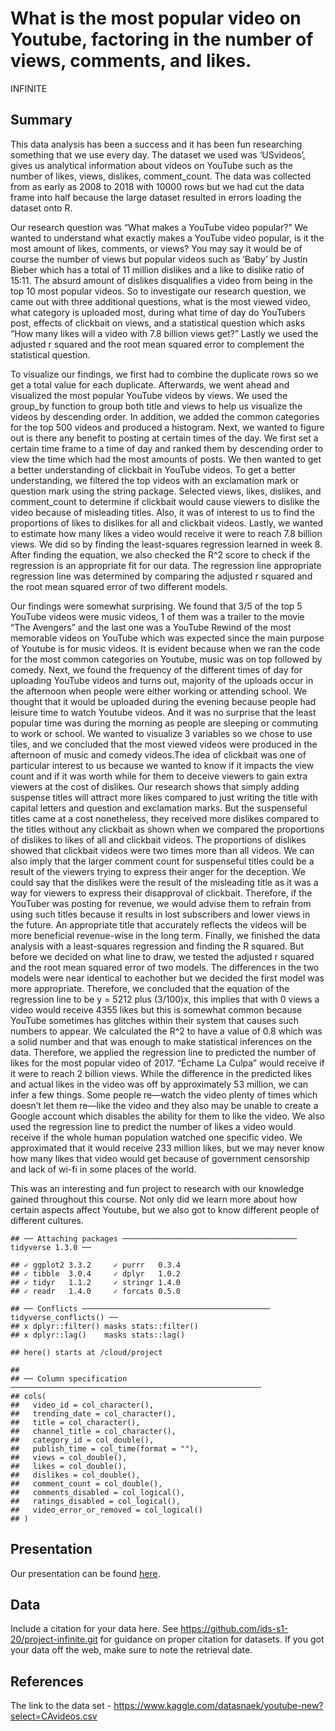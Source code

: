 What is the most popular video on Youtube, factoring in the number of
views, comments, and likes.
================
INFINITE

## Summary

This data analysis has been a success and it has been fun researching
something that we use every day. The dataset we used was ‘USvideos’,
gives us analytical information about videos on YouTube such as the
number of likes, views, dislikes, comment\_count. The data was collected
from as early as 2008 to 2018 with 10000 rows but we had cut the data
frame into half because the large dataset resulted in errors loading the
dataset onto R.

Our research question was “What makes a YouTube video popular?” We
wanted to understand what exactly makes a YouTube video popular, is it
the most amount of likes, comments, or views? You may say it would be of
course the number of views but popular videos such as ‘Baby’ by Justin
Bieber which has a total of 11 million dislikes and a like to dislike
ratio of 15:11. The absurd amount of dislikes disqualifies a video from
being in the top 10 most popular videos. So to investigate our research
question, we came out with three additional questions, what is the most
viewed video, what category is uploaded most, during what time of day do
YouTubers post, effects of clickbait on views, and a statistical
question which asks “How many likes will a video with 7.8 billion views
get?” Lastly we used the adjusted r squared and the root mean squared
error to complement the statistical question.

To visualize our findings, we first had to combine the duplicate rows so
we get a total value for each duplicate. Afterwards, we went ahead and
visualized the most popular YouTube videos by views. We used the
group\_by function to group both title and views to help us visualize
the videos by descending order. In addition, we added the common
categories for the top 500 videos and produced a histogram. Next, we
wanted to figure out is there any benefit to posting at certain times of
the day. We first set a certain time frame to a time of day and ranked
them by descending order to view the time which had the most amounts of
posts. We then wanted to get a better understanding of clickbait in
YouTube videos. To get a better understanding, we filtered the top
videos with an exclamation mark or question mark using the string
package. Selected views, likes, dislikes, and comment\_count to
determine if clickbait would cause viewers to dislike the video because
of misleading titles. Also, it was of interest to us to find the
proportions of likes to dislikes for all and clickbait videos. Lastly,
we wanted to estimate how many likes a video would receive it were to
reach 7.8 billion views. We did so by finding the least-squares
regression learned in week 8. After finding the equation, we also
checked the R^2 score to check if the regression is an appropriate fit
for our data. The regression line appropriate regression line was
determined by comparing the adjusted r squared and the root mean squared
error of two different models.

Our findings were somewhat surprising. We found that 3/5 of the top 5
YouTube videos were music videos, 1 of them was a trailer to the movie
“The Avengers” and the last one was a YouTube Rewind of the most
memorable videos on YouTube which was expected since the main purpose of
Youtube is for music videos. It is evident because when we ran the code
for the most common categories on Youtube, music was on top followed by
comedy. Next, we found the frequency of the different times of day for
uploading YouTube videos and turns out, majority of the uploads occur in
the afternoon when people were either working or attending school. We
thought that it would be uploaded during the evening because people had
leisure time to watch Youtube videos. And it was no surprise that the
least popular time was during the morning as people are sleeping or
commuting to work or school. We wanted to visualize 3 variables so we
chose to use tiles, and we concluded that the most viewed videos were
produced in the afternoon of music and comedy videos.The idea of
clickbait was one of particular interest to us because we wanted to know
if it impacts the view count and if it was worth while for them to
deceive viewers to gain extra viewers at the cost of dislikes. Our
research shows that simply adding suspense titles will attract more
likes compared to just writing the title with capital letters and
question and exclamation marks. But the suspenseful titles came at a
cost nonetheless, they received more dislikes compared to the titles
without any clickbait as shown when we compared the proportions of
dislikes to likes of all and clickbait videos. The proportions of
dislikes showed that clickbait videos were two times more than all
videos. We can also imply that the larger comment count for suspenseful
titles could be a result of the viewers trying to express their anger
for the deception. We could say that the dislikes were the result of the
misleading title as it was a way for viewers to express their
disapproval of clickbait. Therefore, if the YouTuber was posting for
revenue, we would advise them to refrain from using such titles because
it results in lost subscribers and lower views in the future. An
appropriate title that accurately reflects the videos will be more
beneficial revenue-wise in the long term. Finally, we finished the data
analysis with a least-squares regression and finding the R squared. But
before we decided on what line to draw, we tested the adjusted r squared
and the root mean squared error of two models. The differences in the
two models were near identical to eachother but we decided the first
model was more appropriate. Therefore, we concluded that the equation of
the regression line to be y = 5212 plus (3/100)x, this implies that with
0 views a video would receive 4355 likes but this is somewhat common
because YouTube sometimes has glitches within their system that causes
such numbers to appear. We calculated the R^2 to have a value of 0.8
which was a solid number and that was enough to make statistical
inferences on the data. Therefore, we applied the regression line to
predicted the number of likes for the most popular video of 2017.
“Échame La Culpa” would receive if it were to reach 2 billion views.
While the difference in the predicted likes and actual likes in the
video was off by approximately 53 million, we can infer a few things.
Some people re—watch the video plenty of times which doesn’t let them
re—like the video and they also may be unable to create a Google
account which disables the ability for them to like the video. We also
used the regression line to predict the number of likes a video would
receive if the whole human population watched one specific video. We
approximated that it would receive 233 million likes, but we may never
know how many likes that video would get because of government
censorship and lack of wi-fi in some places of the world.

This was an interesting and fun project to research with our knowledge
gained throughout this course. Not only did we learn more about how
certain aspects affect Youtube, but we also got to know different people
of different cultures.

    ## ── Attaching packages ─────────────────────────────────────── tidyverse 1.3.0 ──

    ## ✓ ggplot2 3.3.2     ✓ purrr   0.3.4
    ## ✓ tibble  3.0.4     ✓ dplyr   1.0.2
    ## ✓ tidyr   1.1.2     ✓ stringr 1.4.0
    ## ✓ readr   1.4.0     ✓ forcats 0.5.0

    ## ── Conflicts ────────────────────────────────────────── tidyverse_conflicts() ──
    ## x dplyr::filter() masks stats::filter()
    ## x dplyr::lag()    masks stats::lag()

    ## here() starts at /cloud/project

    ## 
    ## ── Column specification ────────────────────────────────────────────────────────
    ## cols(
    ##   video_id = col_character(),
    ##   trending_date = col_character(),
    ##   title = col_character(),
    ##   channel_title = col_character(),
    ##   category_id = col_double(),
    ##   publish_time = col_time(format = ""),
    ##   views = col_double(),
    ##   likes = col_double(),
    ##   dislikes = col_double(),
    ##   comment_count = col_double(),
    ##   comments_disabled = col_logical(),
    ##   ratings_disabled = col_logical(),
    ##   video_error_or_removed = col_logical()
    ## )

## Presentation

Our presentation can be found [here](presentation/presentation.html).

## Data

Include a citation for your data here. See
<https://github.com/ids-s1-20/project-infinite.git> for guidance on
proper citation for datasets. If you got your data off the web, make
sure to note the retrieval date.

## References

The link to the data set -
<https://www.kaggle.com/datasnaek/youtube-new?select=CAvideos.csv>
